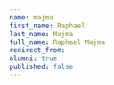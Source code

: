 ```yaml
---
name: majma
first_name: Raphael
last_name: Majma
full_name: Raphael Majma
redirect_from: 
alumni: true
published: false
---
```


